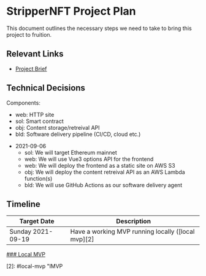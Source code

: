 # StripperNFT Project Plan

This document outlines the necessary steps we need to take to bring this project to fruition.

## Relevant Links

- [Project Brief][1]

## Technical Decisions

Components:

* web: HTTP site
* sol: Smart contract
* obj: Content storage/retreival API
* bld: Software delivery pipeline (CI/CD, cloud etc.)

- 2021-09-06
    - sol: We will target Ethereum mainnet
    - web: We will use Vue3 options API for the frontend
    - web: We will deploy the frontend as a static site on AWS S3
    - obj: We will deploy the content retreival API as an AWS Lambda function(s)
    - bld: We will use GitHub Actions as our software delivery agent

## Timeline

| Target Date | Description |
|--- | --- |
| Sunday 2021-09-19 | Have a working MVP running locally ([local mvp][2] |

<a href="local-mvp">
### Local MVP</a>


[1]: project-brief.md "Brief"
[2]: #local-mvp "lMVP
